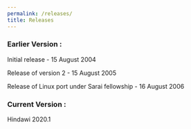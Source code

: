 ```yaml
---
permalink: /releases/
title: Releases
---
```

### Earlier Version :

Initial release - 15 August 2004

Release of version 2 - 15 August 2005

Release of Linux port under Sarai fellowship - 16 August 2006

### Current Version :

Hindawi 2020.1

[Hindawi 2020.1]: https://github.com/hindawiai/hindawi2020
